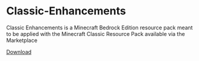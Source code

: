 # Classic-Enhancements
Classic Enhancements is a Minecraft Bedrock Edition resource pack meant to be applied with the Minecraft Classic Resource Pack available via the Marketplace

[Download](https://github.com/scuttle06/Classic-Enhancements/archive/main.zip)
